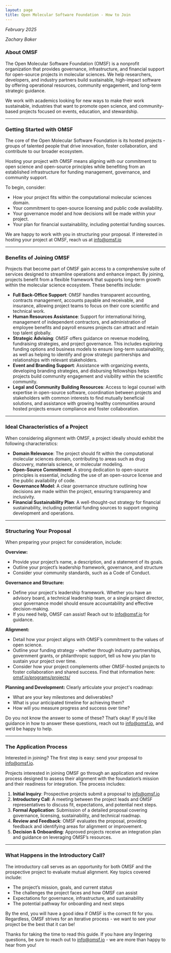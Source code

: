 ```yaml
---
layout: page
title: Open Molecular Software Foundation - How to Join
---
```


*February 2025*

*Zachary Baker*  

  
### **About OMSF**

The Open Molecular Software Foundation (OMSF) is a nonprofit organization that provides governance, infrastructure, and financial support for open-source projects in molecular sciences. We help researchers, developers, and industry partners build sustainable, high-impact software by offering operational resources, community engagement, and long-term strategic guidance.

We work with academics looking for new ways to make their work sustainable, industries that want to promote open science, and community-based projects focused on events, education, and stewardship.

---

### **Getting Started with OMSF**

The core of the Open Molecular Software Foundation is its hosted projects \- groups of talented people that drive innovation, foster collaboration, and contribute to our broader ecosystem.

Hosting your project with OMSF means aligning with our commitment to open science and open-source principles while benefiting from an established infrastructure for funding management, governance, and community support.

To begin, consider:

* How your project fits within the computational molecular sciences domain.  
* Your commitment to open-source licensing and public code availability.  
* Your governance model and how decisions will be made within your project.  
* Your plan for financial sustainability, including potential funding sources.

We are happy to work with you in structuring your proposal. If interested in hosting your project at OMSF, reach us at [info@omsf.io](mailto:info@omsf.io)

---

### **Benefits of Joining OMSF**

Projects that become part of OMSF gain access to a comprehensive suite of services designed to streamline operations and enhance impact. By joining, projects benefit from a flexible framework that supports long-term growth within the molecular science ecosystem. These benefits include:

* **Full Back-Office Support**: OMSF handles transparent accounting, contracts management, accounts payable and receivable, and insurance, allowing project teams to focus on their core scientific and technical work.  
* **Human Resources Assistance**: Support for international hiring, management of independent contractors, and administration of employee benefits and payroll ensures projects can attract and retain top talent globally.  
* **Strategic Advising**: OMSF offers guidance on revenue modeling, fundraising strategies, and project governance. This includes exploring funding options and business models to ensure long-term sustainability, as well as helping to identify and grow strategic partnerships and relationships with relevant stakeholders.  
* **Event and Branding Support**: Assistance with organizing events, developing branding strategies, and disbursing fellowships helps projects build community engagement and visibility within the scientific community.  
* **Legal and Community Building Resources**: Access to legal counsel with expertise in open-source software, coordination between projects and stakeholders with common interests to find mutually beneficial solutions, and assistance with growing healthy communities around hosted projects ensure compliance and foster collaboration.

---

### **Ideal Characteristics of a Project**

When considering alignment with OMSF, a project ideally should exhibit the following characteristics:

* **Domain Relevance**: The project should fit within the computational molecular sciences domain, contributing to areas such as drug discovery, materials science, or molecular modeling.  
* **Open-Source Commitment**: A strong dedication to open-source principles is essential, including the use of an open-source license and the public availability of code.  
* **Governance Model**: A clear governance structure outlining how decisions are made within the project, ensuring transparency and inclusivity.  
* **Financial Sustainability Plan**: A well-thought-out strategy for financial sustainability, including potential funding sources to support ongoing development and operations.

---

### **Structuring Your Proposal**

When preparing your project for consideration, include:

**Overview:** 

* Provide your project’s name, a description, and a statement of its goals.   
* Outline your project’s leadership framework, governance, and structure  
* Consider your community standards, such as a Code of Conduct.

**Governance and Structure:** 

* Define your project's leadership framework. Whether you have an advisory board, a technical leadership team, or a single project director, your governance model should ensure accountability and effective decision-making.   
* If you need help, OMSF can assist\! Reach out to [info@omsf.io](mailto:info@omsf.io) for guidance.

**Alignment:**

* Detail how your project aligns with OMSF’s commitment to the values of open science.  
* Outline your funding strategy \- whether through industry partnerships, government grants, or philanthropic support, tell us how you plan to sustain your project over time.  
* Consider how your project complements other OMSF-hosted projects to foster collaboration and shared success. Find that information here: [omsf.io/programs/projects/](http://omsf.io/programs/projects/)

**Planning and Development:** Clearly articulate your project's roadmap:

* What are your key milestones and deliverables?  
* What is your anticipated timeline for achieving them?  
* How will you measure progress and success over time?

Do you not know the answer to some of these? That’s okay\! If you’d like guidance in how to answer these questions, reach out to [info@omsf.io](mailto:info@omsf.io), and we’d be happy to help.

---

### **The Application Process**

Interested in joining? The first step is easy: send your proposal to [info@omsf.io](mailto:info@omsf.io). 

Projects interested in joining OMSF go through an application and review process designed to assess their alignment with the foundation’s mission and their readiness for integration. The process includes:

1. **Initial Inquiry**: Prospective projects submit a proposal to [info@omsf.io](mailto:info@omsf.io)  
2. **Introductory Call**: A meeting between the project leads and OMSF representatives to discuss fit, expectations, and potential next steps.  
3. **Formal Application**: Submission of a detailed proposal covering governance, licensing, sustainability, and technical roadmap.  
4. **Review and Feedback**: OMSF evaluates the proposal, providing feedback and identifying areas for alignment or improvement.  
5. **Decision & Onboarding**: Approved projects receive an integration plan and guidance on leveraging OMSF’s resources.

---

### **What Happens in the Introductory Call?**

The introductory call serves as an opportunity for both OMSF and the prospective project to evaluate mutual alignment. Key topics covered include:

* The project’s mission, goals, and current status  
* The challenges the project faces and how OMSF can assist  
* Expectations for governance, infrastructure, and sustainability  
* The potential pathway for onboarding and next steps

By the end, you will have a good idea if OMSF is the correct fit for you. Regardless, OMSF strives for an iterative process \- we want to see your project be the best that it can be\!

Thanks for taking the time to read this guide. If you have any lingering questions, be sure to reach out to [info@omsf.io](mailto:info@omsf.io) \- we are more than happy to hear from you\!

